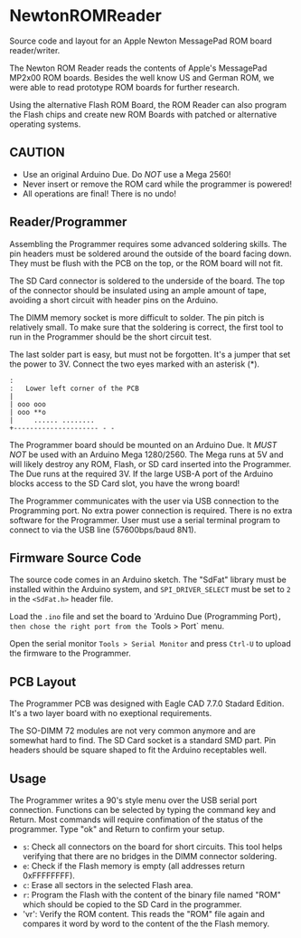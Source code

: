 # NewtonROMReader

Source code and layout for an Apple Newton MessagePad ROM board reader/writer.

The Newton ROM Reader reads the contents of Apple's MessagePad MP2x00 ROM
boards. Besides the well know US and German ROM, we were able to read 
prototype ROM boards for further research.

Using the alternative Flash ROM Board, the ROM Reader can also program the
Flash chips and create new ROM Boards with patched or alternative 
operating systems. 

## CAUTION

 - Use an original Arduino Due. Do *NOT* use a Mega 2560!
 - Never insert or remove the ROM card while the programmer is powered!
 - All operations are final! There is no undo!

## Reader/Programmer

Assembling the Programmer requires some advanced soldering skills. The pin 
headers must be soldered around the outside of the board facing down. They 
must be flush with the PCB on the top, or the ROM board will not fit.

The SD Card connector is soldered to the underside of the board. The top
of the connector should be insulated using an ample amount of tape, avoiding
a short circuit with header pins on the Arduino.

The DIMM memory socket is more difficult to solder. The pin pitch is relatively
small. To make sure that the soldering is correct, the first tool to run
in the Programmer should be the short circuit test.

The last solder part is easy, but must not be forgotten. It's a jumper that 
set the power to 3V. Connect the two eyes marked with an asterisk (*).

```
:
:   Lower left corner of the PCB
|
| ooo ooo
| ooo **o
|     ...... ........
+--------------------- - -
``` 

The Programmer board should be mounted on an Arduino Due. It *MUST NOT* be 
used with an Arduino Mega 1280/2560. The Mega runs at 5V and will likely
destroy any ROM, Flash, or SD card inserted into the Programmer. The Due runs
at the required 3V. If the large USB-A port of the Arduino blocks access to the
SD Card slot, you have the wrong board!

The Programmer communicates with the user via USB connection to the Programming
port. No extra power connection is required. There is no extra software for
the Programmer. User must use a serial terminal program to connect to via the 
USB line (57600bps/baud 8N1).

## Firmware Source Code

The source code comes in an Arduino sketch. The "SdFat" library must be 
installed within the Arduino system, and `SPI_DRIVER_SELECT` must be set to `2`
in the `<SdFat.h>` header file.

Load the `.ino` file and set the board to 'Arduino Due (Programming Port)`, 
then chose the right port from the `Tools > Port` menu.

Open the serial monitor `Tools > Serial Monitor` and press `Ctrl-U` to upload
the firmware to the Programmer.  

## PCB Layout

The Programmer PCB was designed with Eagle CAD 7.7.0 Stadard Edition. It's a
two layer board with no exeptional requirements.

The SO-DIMM 72 modules are not very common anymore and are somewhat hard to 
find. The SD Card socket is a standard SMD part. Pin headers should be 
square shaped to fit the Arduino receptables well.

## Usage

The Programmer writes a 90's style menu over the USB serial port connection.
Functions can be selected by typing the command key and Return. Most commands
will require confimation of the status of the programmer. Type "ok" and 
Return to confirm your setup.

 - `s`: Check all connectors on the board for short circuits. This tool helps
        verifying that there are no bridges in the DIMM connector soldering.
 - `e`: Check if the Flash memory is empty (all addresses return 0xFFFFFFFF).
 - `c`: Erase all sectors in the selected Flash area.
 - `r`: Program the Flash with the content of the binary file named "ROM" which
        should be copied to the SD Card in the programmer.
 - 'vr': Verify the ROM content. This reads the "ROM" file again and compares
        it word by word to the content of the the Flash memory.
  

